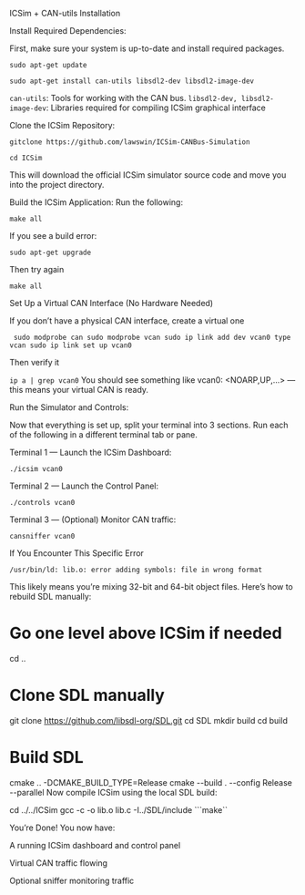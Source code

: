 ICSim + CAN-utils Installation

Install Required Dependencies:

First, make sure your system is up-to-date and install required packages.

```sudo apt-get update```

```sudo apt-get install can-utils libsdl2-dev libsdl2-image-dev```

```can-utils```: Tools for working with the CAN bus.
 ```libsdl2-dev, libsdl2-image-dev```: Libraries required for compiling ICSim graphical interface

Clone the ICSim Repository:

 ```gitclone https://github.com/lawswin/ICSim-CANBus-Simulation```

```cd ICSim```

This will download the official ICSim simulator source code and move you into the project directory.

Build the ICSim Application:
 Run the following:

```make all```

If you see a build error:

```sudo apt-get upgrade```

    
Then try again

```make all```

Set Up a Virtual CAN Interface (No Hardware Needed)

If you don’t have a physical CAN interface, create a virtual one


` sudo modprobe can
   sudo modprobe vcan
   sudo ip link add dev vcan0 type vcan
   sudo ip link set up vcan0`

Then verify it


```ip a | grep vcan0```
You should see something like vcan0: <NOARP,UP,...> — this means your virtual CAN is ready.

 Run the Simulator and Controls:
 
Now that everything is set up, split your terminal into 3 sections. Run each of the following in a different terminal tab or pane.

Terminal 1 — Launch the ICSim Dashboard:

```./icsim vcan0```

Terminal 2 — Launch the Control Panel:

```./controls vcan0```

Terminal 3 — (Optional) Monitor CAN traffic:

```cansniffer vcan0```

 
 If You Encounter This Specific Error


```/usr/bin/ld: lib.o: error adding symbols: file in wrong format```

This likely means you’re mixing 32-bit and 64-bit object files. Here’s how to rebuild SDL manually:


# Go one level above ICSim if needed
cd ..

# Clone SDL manually
git clone https://github.com/libsdl-org/SDL.git
cd SDL
mkdir build
cd build

# Build SDL
cmake .. -DCMAKE_BUILD_TYPE=Release
cmake --build . --config Release --parallel
Now compile ICSim using the local SDL build:


cd ../../ICSim
gcc -c -o lib.o lib.c -I../SDL/include
```make``

 You’re Done!
You now have:

A running ICSim dashboard and control panel

Virtual CAN traffic flowing

Optional sniffer monitoring traffic
